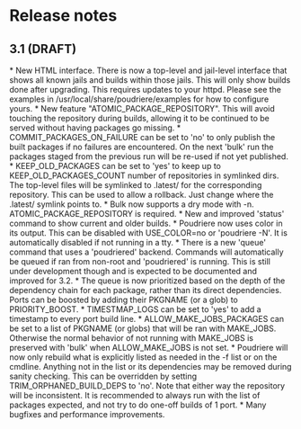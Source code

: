 <h1>Release notes</h1>

<h2>3.1 (DRAFT)</h2>

<verbatim>
 * New HTML interface. There is now a top-level and jail-level interface that
   shows all known jails and builds within those jails. This will only show
   builds done after upgrading. This requires updates to your httpd. Please
   see the examples in /usr/local/share/poudriere/examples for how to
   configure yours.
 * New feature "ATOMIC_PACKAGE_REPOSITORY". This will avoid touching the
   repository during builds, allowing it to be continued to be served without
   having packages go missing.
 * COMMIT_PACKAGES_ON_FAILURE can be set to 'no' to only publish the built
   packages if no failures are encountered. On the next 'bulk' run the
   packages staged from the previous run will be re-used if not yet published.
 * KEEP_OLD_PACKAGES can be set to 'yes' to keep up to KEEP_OLD_PACKAGES_COUNT
   number of repositories in symlinked dirs. The top-level files will be
   symlinked to .latest/ for the corresponding repository. This can be used to
   allow a rollback. Just change where the .latest/ symlink points to.
 * Bulk now supports a dry mode with -n. ATOMIC_PACKAGE_REPOSITORY is
   required.
 * New and improved 'status' command to show current and older builds.
 * Poudriere now uses color in its output. This can be disabled with
   USE_COLOR=no or 'poudriere -N'. It is automatically disabled if not running
   in a tty.
 * There is a new 'queue' command that uses a 'poudriered' backend. Commands
   will automatically be queued if ran from non-root and 'poudriered' is running.
   This is still under development though and is expected to be documented and
   improved for 3.2.
 * The queue is now prioritized based on the depth of the dependency chain for
   each package, rather than its direct dependencies. Ports can be boosted by
   adding their PKGNAME (or a glob) to PRIORITY_BOOST.
 * TIMESTMAP_LOGS can be set to 'yes' to add a timestamp to every port build
   line.
 * ALLOW_MAKE_JOBS_PACKAGES can be set to a list of PKGNAME (or globs) that
   will be ran with MAKE_JOBS. Otherwise the normal behavior of not running
   with MAKE_JOBS is preserved with 'bulk' when ALLOW_MAKE_JOBS is not set.
 * Poudriere will now only rebuild what is explicitly listed as needed in the
   -f list or on the cmdline. Anything not in the list or its dependencies may
   be removed during sanity checking. This can be overridden by setting
   TRIM_ORPHANED_BUILD_DEPS to 'no'. Note that either way the repository will
   be inconsistent. It is recommended to always run with the list of packages
   expected, and not try to do one-off builds of 1 port.
 * Many bugfixes and performance improvements.
</verbatim>
